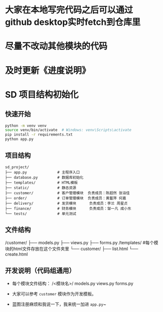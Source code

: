 # 大家在本地写完代码之后可以通过github desktop实时fetch到仓库里
# 尽量不改动其他模块的代码
# 及时更新《进度说明》
# SD 项目结构初始化

## 快速开始

```bash
python -m venv venv
source venv/bin/activate  # Windows: venv\Scripts\activate
pip install -r requirements.txt
python app.py
```

## 项目结构

```
sd_project/
├── app.py              # 主程序入口
├── database.py         # 数据库初始化
├── templates/          # HTML模板
├── static/             # 静态资源
├── customer/           # 客户管理模块  负责成员：陈超然 张诣佳
├── order/              # 订单管理模块  负责成员：黄藝萍 何嘉
├── delivery/           # 发货模块      负责成员：李兰 周星贞
├── finance/            # 财务模块      负责成员：邹一凡 成小东
└── tests/              # 单元测试
```
## 文件结构
/customer/
    ├── models.py
    ├── views.py
    ├── forms.py
/templates/             #每个模块的html文件存放在这个文件夹里
    └── customer/
        ├── list.html
        └── create.html

## 开发说明（代码组通用）

- 每个模块文件结构：
  /<模块名>/
      models.py
      views.py
      forms.py

- 大家可以参考 `customer` 模块作为开发模板。
- 蓝图注册麻烦和我说一下，我来统一加进 `app.py`~

